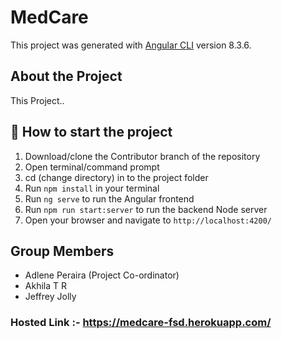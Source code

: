 # MedCare

This project was generated with [Angular CLI](https://github.com/angular/angular-cli) version 8.3.6.


## About the Project

This Project..



## 🚀 How to start the project 

1) Download/clone the Contributor branch of the repository
2) Open terminal/command prompt 
3) cd (change directory) in to the project folder
4) Run `npm install` in your terminal
5) Run `ng serve` to run the Angular frontend
6) Run `npm run start:server` to run the backend Node server
7) Open your browser and navigate to `http://localhost:4200/`

## Group Members

- Adlene Peraira (Project Co-ordinator)
- Akhila T R
- Jeffrey Jolly

### Hosted Link :- https://medcare-fsd.herokuapp.com/